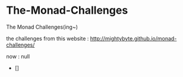 # The-Monad-Challenges
The Monad Challenges(ing~)

the challenges from this website  :   http://mightybyte.github.io/monad-challenges/

now : null
- []
